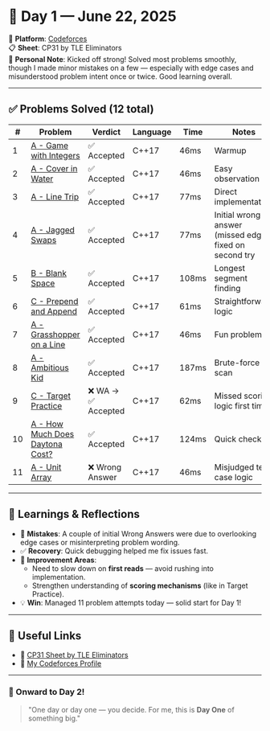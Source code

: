 # 📅 Day 1 — June 22, 2025

🔗 **Platform**: [Codeforces](https://codeforces.com/)  
📋 **Sheet**: CP31 by TLE Eliminators  
💬 **Personal Note**: Kicked off strong! Solved most problems smoothly, though I made minor mistakes on a few — especially with edge cases and misunderstood problem intent once or twice. Good learning overall.

---

## ✅ Problems Solved (12 total)

| #  | Problem | Verdict | Language | Time | Notes |
|----|---------|---------|----------|------|-------|
| 1  | [A - Game with Integers](https://codeforces.com/contest/1399/problem/A) | ✅ Accepted | C++17 | 46ms | Warmup |
| 2  | [A - Cover in Water](https://codeforces.com/contest/1873/problem/A) | ✅ Accepted | C++17 | 46ms | Easy observation |
| 3  | [A - Line Trip](https://codeforces.com/contest/1872/problem/A) | ✅ Accepted | C++17 | 77ms | Direct implementation |
| 4  | [A - Jagged Swaps](https://codeforces.com/contest/1925/problem/A) | ✅ Accepted | C++17 | 77ms | Initial wrong answer (missed edge), fixed on second try |
| 5  | [B - Blank Space](https://codeforces.com/contest/1925/problem/B) | ✅ Accepted | C++17 | 108ms | Longest segment finding |
| 6  | [C - Prepend and Append](https://codeforces.com/contest/1925/problem/C) | ✅ Accepted | C++17 | 61ms | Straightforward logic |
| 7  | [A - Grasshopper on a Line](https://codeforces.com/contest/1873/problem/B) | ✅ Accepted | C++17 | 46ms | Fun problem |
| 8  | [A - Ambitious Kid](https://codeforces.com/contest/1873/problem/C) | ✅ Accepted | C++17 | 187ms | Brute-force scan |
| 9  | [C - Target Practice](https://codeforces.com/contest/1925/problem/C) | ❌ WA → ✅ Accepted | C++17 | 62ms | Missed scoring logic first time |
| 10 | [A - How Much Does Daytona Cost?](https://codeforces.com/contest/1925/problem/A) | ✅ Accepted | C++17 | 124ms | Quick check |
| 11 | [A - Unit Array](https://codeforces.com/contest/1925/problem/A) | ❌ Wrong Answer | C++17 | 46ms | Misjudged test case logic |

---

## 📘 Learnings & Reflections

- 🚫 **Mistakes**: A couple of initial Wrong Answers were due to overlooking edge cases or misinterpreting problem wording.  
- ✅ **Recovery**: Quick debugging helped me fix issues fast.  
- 🧠 **Improvement Areas**: 
  - Need to slow down on **first reads** — avoid rushing into implementation.
  - Strengthen understanding of **scoring mechanisms** (like in Target Practice).
- 💡 **Win**: Managed 11 problem attempts today — solid start for Day 1!

---

## 🔗 Useful Links

- 📄 [CP31 Sheet by TLE Eliminators](https://codeforces.com/blog/entry/126209)
- 🧾 [My Codeforces Profile](https://codeforces.com/profile/daiwiikharihar17147)

---

### 🚀 Onward to Day 2!
> "One day or day one — you decide. For me, this is **Day One** of something big."
